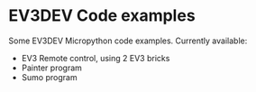 # EV3DEV Code examples
Some EV3DEV Micropython code examples.
Currently available:
 
- EV3 Remote control, using 2 EV3 bricks
- Painter program
- Sumo program
